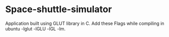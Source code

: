 # Space-shuttle-simulator
Application built using GLUT library in C.
Add these Flags while compiling in ubuntu -lglut -lGLU -lGL -lm.
